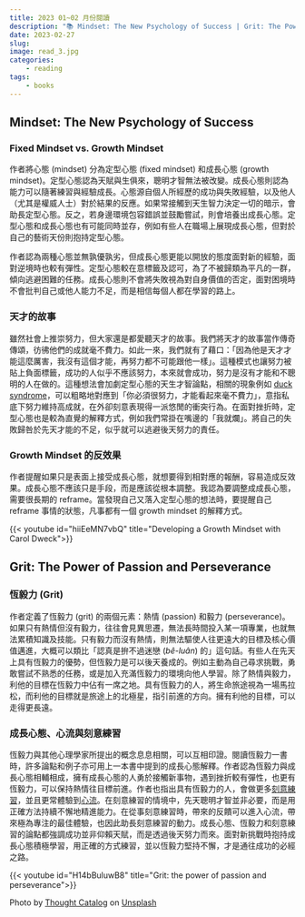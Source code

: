```yaml
---
title: 2023 01~02 月份閱讀
description: "📚 Mindset: The New Psychology of Success | Grit: The Power of Passion and Perseverance"
date: 2023-02-27
slug: 
image: read_3.jpg
categories:
    - reading
tags:
    - books
---
```


## Mindset: The New Psychology of Success

### Fixed Mindset vs. Growth Mindset
作者將心態 (mindset) 分為定型心態 (fixed mindset) 和成長心態 (growth mindset)。定型心態認為天賦與生俱來，聰明才智無法被改變。成長心態則認為能力可以隨著練習與經驗成長。心態源自個人所經歷的成功與失敗經驗，以及他人（尤其是權威人士）對於結果的反應。如果常接觸到天生智力決定一切的暗示，會助長定型心態。反之，若身邊環境包容錯誤並鼓勵嘗試，則會培養出成長心態。定型心態和成長心態也有可能同時並存，例如有些人在職場上展現成長心態，但對於自己的藝術天份則抱持定型心態。

作者認為兩種心態並無孰優孰劣，但成長心態更能以開放的態度面對新的經驗，面對逆境時也較有彈性。定型心態較在意標籤及認可，為了不被歸類為平凡的一群，傾向逃避困難的任務。成長心態則不會將失敗視為對自身價值的否定，面對困境時不會批判自己或他人能力不足，而是相信每個人都在學習的路上。

### 天才的故事
雖然社會上推崇努力，但大家還是都愛聽天才的故事。我們將天才的故事當作傳奇傳頌，彷彿他們的成就毫不費力。如此一來，我們就有了藉口：「因為他是天才才能這麼厲害，我沒有這個才能，再努力都不可能跟他一樣」。這種模式也讓努力被貼上負面標籤，成功的人似乎不應該努力，本來就會成功，努力是沒有才能和不聰明的人在做的。這種想法會加劇定型心態的天生才智論點，相關的現象例如 [duck syndrome](https://psychcentral.com/blog/teens-the-duck-syndrome#supporting-a-loved-one)，可以粗略地對應到「你必須很努力，才能看起來毫不費力」，意指私底下努力維持高成就，在外卻刻意表現得一派悠閒的衝突行為。在面對挫折時，定型心態也是較為直覺的解釋方式，例如我們常掛在嘴邊的「我就爛」。將自己的失敗歸咎於先天才能的不足，似乎就可以逃避後天努力的責任。

### Growth Mindset 的反效果
作者提醒如果只是表面上接受成長心態，就想要得到相對應的報酬，容易造成反效果。成長心態不應該只是手段，而是應該從根本調整。我認為要調整成成長心態，需要很長期的 reframe。當發現自己又落入定型心態的想法時，要提醒自己 reframe 事情的狀態，凡事都有一個 growth mindset 的解釋方式。

{{< youtube id="hiiEeMN7vbQ" title="Developing a Growth Mindset with Carol Dweck">}}

## Grit: The Power of Passion and Perseverance

### 恆毅力 (Grit)
作者定義了恆毅力 (grit) 的兩個元素：熱情 (passion) 和毅力 (perseverance)。如果只有熱情但沒有毅力，往往會見異思遷，無法長時間投入某一項專業，也就無法累積知識及技能。只有毅力而沒有熱情，則無法驅使人往更遠大的目標及核心價值邁進，大概可以類比「認真是拚不過迷戀 (*bê-luân*) 的」這句話。有些人在先天上具有恆毅力的優勢，但恆毅力是可以後天養成的。例如主動為自己尋求挑戰，勇敢嘗試不熟悉的任務，或是加入充滿恆毅力的環境向他人學習。除了熱情與毅力，利他的目標在恆毅力中佔有一席之地。具有恆毅力的人，將生命旅途視為一場馬拉松，而利他的目標就是旅途上的北極星，指引前進的方向。擁有利他的目標，可以走得更長遠。

### 成長心態、心流與刻意練習
恆毅力與其他心理學家所提出的概念息息相關，可以互相印證。閱讀恆毅力一書時，許多論點和例子亦可用上一本書中提到的成長心態解釋。作者認為恆毅力與成長心態相輔相成，擁有成長心態的人勇於接觸新事物，遇到挫折較有彈性，也更有恆毅力，可以保持熱情往目標前進。作者也指出具有恆毅力的人，會做更多[刻意練習](https://www.sciencedirect.com/topics/psychology/deliberate-practice)，並且更常體驗到[心流](https://positivepsychology.com/mihaly-csikszentmihalyi-father-of-flow/)。在刻意練習的情境中，先天聰明才智並非必要，而是用正確方法持續不懈地精進能力。在從事刻意練習時，帶來的反饋可以進入心流，帶來極為專注的最佳體驗，也因此助長刻意練習的動力。成長心態、恆毅力和刻意練習的論點都強調成功並非仰賴天賦，而是透過後天努力而來。面對新挑戰時抱持成長心態積極學習，用正確的方式練習，並以恆毅力堅持不懈，才是通往成功的必經之路。

{{< youtube id="H14bBuluwB8" title="Grit: the power of passion and perseverance">}}

Photo by <a href="https://unsplash.com/@thoughtcatalog?utm_source=unsplash&utm_medium=referral&utm_content=creditCopyText">Thought Catalog</a> on <a href="https://unsplash.com/s/photos/reading?orientation=landscape&utm_source=unsplash&utm_medium=referral&utm_content=creditCopyText">Unsplash</a>
  